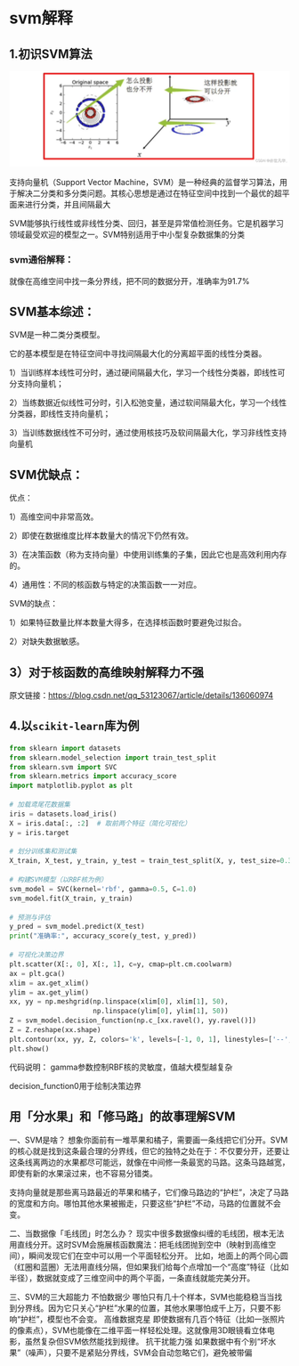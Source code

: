 # svm解释

## 1.初识SVM算法

![Snipaste_2025-04-08_16-22-04](./svm解释.assets/Snipaste_2025-04-08_16-22-04.png)

支持向量机（Support Vector Machine，SVM）是一种经典的监督学习算法，用于解决二分类和多分类问题。其核心思想是通过在特征空间中找到一个最优的超平面来进行分类，并且间隔最大

SVM能够执行线性或非线性分类、回归，甚至是异常值检测任务。它是机器学习领域最受欢迎的模型之一。SVM特别适用于中小型复杂数据集的分类

### svm通俗解释：

就像在高维空间中找一条分界线，把不同的数据分开，准确率为91.7%

## SVM基本综述：

SVM是一种二类分类模型。

它的基本模型是在特征空间中寻找间隔最大化的分离超平面的线性分类器。

1）当训练样本线性可分时，通过硬间隔最大化，学习一个线性分类器，即线性可分支持向量机；

2）当练数据近似线性可分时，引入松弛变量，通过软间隔最大化，学习一个线性分类器，即线性支持向量机；

3）当训练数据线性不可分时，通过使用核技巧及软间隔最大化，学习非线性支持向量机

## SVM优缺点：

优点：

1）高维空间中非常高效。

2）即使在数据维度比样本数量大的情况下仍然有效。

3）在决策函数（称为支持向量）中使用训练集的子集，因此它也是高效利用内存的。

4）通用性：不同的核函数与特定的决策函数一一对应。

SVM的缺点：

1）如果特征数量比样本数量大得多，在选择核函数时要避免过拟合。

2）对缺失数据敏感。

3）对于核函数的高维映射解释力不强
------------------------------------------------

原文链接：https://blog.csdn.net/qq_53123067/article/details/136060974

## 4.以`scikit-learn`库为例

```python
from sklearn import datasets
from sklearn.model_selection import train_test_split
from sklearn.svm import SVC
from sklearn.metrics import accuracy_score
import matplotlib.pyplot as plt

# 加载鸢尾花数据集
iris = datasets.load_iris()
X = iris.data[:, :2]  # 取前两个特征（简化可视化）
y = iris.target

# 划分训练集和测试集
X_train, X_test, y_train, y_test = train_test_split(X, y, test_size=0.3, random_state=42)

# 构建SVM模型（以RBF核为例）
svm_model = SVC(kernel='rbf', gamma=0.5, C=1.0)
svm_model.fit(X_train, y_train)

# 预测与评估
y_pred = svm_model.predict(X_test)
print("准确率:", accuracy_score(y_test, y_pred))

# 可视化决策边界
plt.scatter(X[:, 0], X[:, 1], c=y, cmap=plt.cm.coolwarm)
ax = plt.gca()
xlim = ax.get_xlim()
ylim = ax.get_ylim()
xx, yy = np.meshgrid(np.linspace(xlim[0], xlim[1], 50), 
                     np.linspace(ylim[0], ylim[1], 50))
Z = svm_model.decision_function(np.c_[xx.ravel(), yy.ravel()])
Z = Z.reshape(xx.shape)
plt.contour(xx, yy, Z, colors='k', levels=[-1, 0, 1], linestyles=['--', '-', '--'])
plt.show()
```

代码说明： gamma参数控制RBF核的灵敏度，值越大模型越复杂

decision_function0用于绘制决策边界

## 用「分水果」和「修马路」的故事理解SVM

一、SVM是啥？
想象你面前有一堆苹果和橘子，需要画一条线把它们分开。SVM的核心就是找到这条最合理的分界线，但它的独特之处在于：不仅要分开，还要让这条线离两边的水果都尽可能远，就像在中间修一条最宽的马路。这条马路越宽，即使有新的水果滚过来，也不容易分错类。

支持向量就是那些离马路最近的苹果和橘子，它们像马路边的“护栏”，决定了马路的宽度和方向。哪怕其他水果被搬走，只要这些“护栏”不动，马路的位置就不会变。

二、当数据像「毛线团」时怎么办？
现实中很多数据像纠缠的毛线团，根本无法用直线分开。这时SVM会施展核函数魔法：把毛线团抛到空中（映射到高维空间），瞬间发现它们在空中可以用一个平面轻松分开。
比如，地面上的两个同心圆（红圈和蓝圈）无法用直线分隔，但如果我们给每个点增加一个“高度”特征（比如半径），数据就变成了三维空间中的两个平面，一条直线就能完美分开。

三、SVM的三大超能力
不怕数据少
哪怕只有几十个样本，SVM也能稳稳当当找到分界线。因为它只关心“护栏”水果的位置，其他水果哪怕成千上万，只要不影响“护栏”，模型也不会变。
高维数据克星
即使数据有几百个特征（比如一张照片的像素点），SVM也能像在二维平面一样轻松处理。这就像用3D眼镜看立体电影，虽然复杂但SVM依然能找到规律。
抗干扰能力强
如果数据中有个别“坏水果”（噪声），只要不是紧贴分界线，SVM会自动忽略它们，避免被带偏